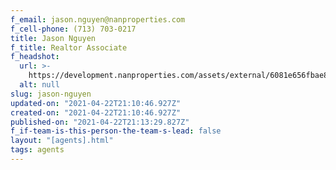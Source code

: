 ```yaml
---
f_email: jason.nguyen@nanproperties.com
f_cell-phone: (713) 703-0217
title: Jason Nguyen
f_title: Realtor Associate
f_headshot:
  url: >-
    https://development.nanproperties.com/assets/external/6081e656fbae85c476a11d81_6077c68e02c7ef0c22fe684b_60347f14adf5eoptimized_2baa26ed06a1a96d2db4d05dd87c2edb-1.jpeg
  alt: null
slug: jason-nguyen
updated-on: "2021-04-22T21:10:46.927Z"
created-on: "2021-04-22T21:10:46.927Z"
published-on: "2021-04-22T21:13:29.827Z"
f_if-team-is-this-person-the-team-s-lead: false
layout: "[agents].html"
tags: agents
---
```

